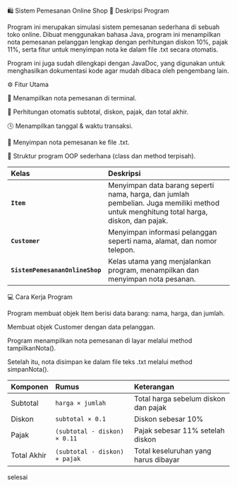 🛍️ Sistem Pemesanan Online Shop
📖 Deskripsi Program

Program ini merupakan simulasi sistem pemesanan sederhana di sebuah toko online.
Dibuat menggunakan bahasa Java, program ini menampilkan nota pemesanan pelanggan lengkap dengan perhitungan diskon 10%, pajak 11%, serta fitur untuk menyimpan nota ke dalam file .txt secara otomatis.

Program ini juga sudah dilengkapi dengan JavaDoc, yang digunakan untuk menghasilkan dokumentasi kode agar mudah dibaca oleh pengembang lain.

⚙️ Fitur Utama

🧾 Menampilkan nota pemesanan di terminal.

💸 Perhitungan otomatis subtotal, diskon, pajak, dan total akhir.

🕓 Menampilkan tanggal & waktu transaksi.

💾 Menyimpan nota pemesanan ke file .txt.

🧠 Struktur program OOP sederhana (class dan method terpisah).

| Kelas                           | Deskripsi                                                                                                                              |
| :------------------------------ | :------------------------------------------------------------------------------------------------------------------------------------- |
| **`Item`**                      | Menyimpan data barang seperti nama, harga, dan jumlah pembelian. Juga memiliki method untuk menghitung total harga, diskon, dan pajak. |
| **`Customer`**                  | Menyimpan informasi pelanggan seperti nama, alamat, dan nomor telepon.                                                                 |
| **`SistemPemesananOnlineShop`** | Kelas utama yang menjalankan program, menampilkan dan menyimpan nota pesanan.                                                          |

💻 Cara Kerja Program

Program membuat objek Item berisi data barang: nama, harga, dan jumlah.

Membuat objek Customer dengan data pelanggan.

Program menampilkan nota pemesanan di layar melalui method tampilkanNota().

Setelah itu, nota disimpan ke dalam file teks .txt melalui method simpanNota().

| Komponen    | Rumus                         | Keterangan                           |
| :---------- | :---------------------------- | :----------------------------------- |
| Subtotal    | `harga × jumlah`              | Total harga sebelum diskon dan pajak |
| Diskon      | `subtotal × 0.1`              | Diskon sebesar 10%                   |
| Pajak       | `(subtotal - diskon) × 0.11`  | Pajak sebesar 11% setelah diskon     |
| Total Akhir | `(subtotal - diskon) + pajak` | Total keseluruhan yang harus dibayar |

selesai